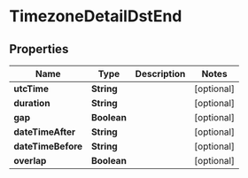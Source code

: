 

# TimezoneDetailDstEnd


## Properties

| Name | Type | Description | Notes |
|------------ | ------------- | ------------- | -------------|
|**utcTime** | **String** |  |  [optional] |
|**duration** | **String** |  |  [optional] |
|**gap** | **Boolean** |  |  [optional] |
|**dateTimeAfter** | **String** |  |  [optional] |
|**dateTimeBefore** | **String** |  |  [optional] |
|**overlap** | **Boolean** |  |  [optional] |



